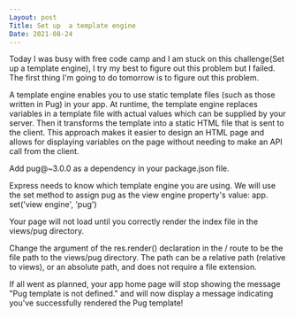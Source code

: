 ```yaml
---
Layout: post
Title: Set up  a template engine
Date: 2021-08-24
---
```


Today I was busy with free code camp and I am stuck on this challenge(Set up a template engine), I try my best to figure out this problem but I failed. The first thing I'm going to do tomorrow is to figure out this problem.

A template engine enables you to use static template files (such as those written in Pug) in your app. At runtime, the template engine replaces variables in a template file with actual values which can be supplied by your server. Then it transforms the template into a static HTML file that is sent to the client. This approach makes it easier to design an HTML page and allows for displaying variables on the page without needing to make an API call from the client.

Add pug@~3.0.0 as a dependency in your package.json file.

Express needs to know which template engine you are using. We will use the set method to assign pug as the view engine property's value: app. set('view engine', 'pug')

Your page will not load until you correctly render the index file in the views/pug directory.

Change the argument of the res.render() declaration in the / route to be the file path to the views/pug directory. The path can be a relative path (relative to views), or an absolute path, and does not require a file extension.

If all went as planned, your app home page will stop showing the message "Pug template is not defined." and will now display a message indicating you've successfully rendered the Pug template!

